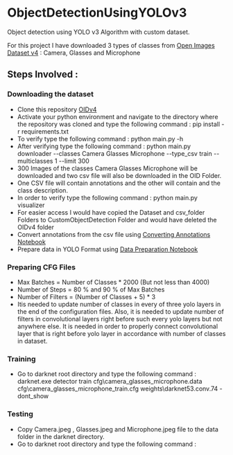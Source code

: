 # ObjectDetectionUsingYOLOv3
Object detection using YOLO v3 Algorithm with custom dataset.

For this project I have downloaded 3 types of classes from [Open Images Dataset v4](https://storage.googleapis.com/openimages/web/index.html) : Camera, Glasses and Microphone

## Steps Involved :

### Downloading the dataset 

* Clone this repository [OIDv4](https://github.com/EscVM/OIDv4_ToolKit)
* Activate your python environment and navigate to the directory where the repository was cloned and type the following command : pip install -r requirements.txt
* To verify type the following command : python main.py -h
* After verifying type the following command : python main.py downloader --classes Camera Glasses Microphone --type_csv train --multiclasses 1 --limit 300
* 300 Images of the classes Camera Glasses Microphone will be downloaded and two csv file will also be downloaded in the OID Folder.
* One CSV file will contain annotations and the other will contain and the class description.
* In order to verify type the following command : python main.py visualizer
* For easier access I would have copied the Dataset and csv_folder Folders to CustomObjectDetection Folder and would have deleted the OIDv4 folder
* Convert annotations from the csv file using [Converting Annotations Notebook](https://github.com/MBadriNarayanan/ObjectDetectionUsingYOLOv3/blob/master/ConvertingAnnotations.ipynb)
* Prepare data in YOLO Format using [Data Preparation Notebook](https://github.com/MBadriNarayanan/ObjectDetectionUsingYOLOv3/blob/master/DataPreparation.ipynb) 

### Preparing CFG Files

* Max Batches = Number of Classes * 2000 (But not less than 4000)
* Number of Steps = 80 % and 90 % of Max Batches
* Number of Filters = (Number of Classes + 5) * 3
* Itis needed to update number of classes in every of three yolo layers in the end of the configuration files. Also, it is needed to update number of filters in convolutional layers right before such every yolo layers but not anywhere else. It is needed in order to properly connect convolutional layer that is right before yolo layer in accordance with number of classes in dataset.

### Training 
* Go to darknet root directory and type the following command : darknet.exe detector train cfg\camera_glasses_microphone.data cfg\camera_glasses_microphone_train.cfg weights\darknet53.conv.74 -dont_show

### Testing 
* Copy Camera.jpeg , Glasses.jpeg and Microphone.jpeg file to the data folder in the darknet directory.
* Go to darknet root directory and type the following command : 
